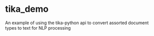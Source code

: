 # tika_demo
An example of using the tika-python api to convert assorted document types to text for NLP processing
